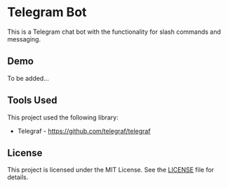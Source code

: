 # Telegram Bot

This is a Telegram chat bot with the functionality for slash commands and messaging. 

## Demo

To be added...

## Tools Used

This project used the following library:
- Telegraf - https://github.com/telegraf/telegraf

## License

This project is licensed under the MIT License. See the [LICENSE](/LICENSE) file for details.